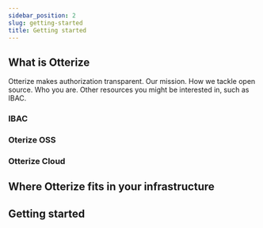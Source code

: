 ```yaml
---
sidebar_position: 2
slug: getting-started
title: Getting started
---
```




## What is Otterize
Otterize makes authorization transparent.
Our mission. How we tackle open source. Who you are. Other resources you might be interested in, such as IBAC.

### IBAC
### Oterize OSS
### Otterize Cloud 
## Where Otterize fits in your infrastructure
## Getting started
